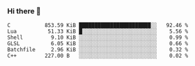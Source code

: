 ### Hi there 👋

<!--START_SECTION:top_language-->
```text
C           853.59 KiB ███████████████████████░░   92.46 %
Lua          51.33 KiB █░░░░░░░░░░░░░░░░░░░░░░░░    5.56 %
Shell         9.10 KiB ░░░░░░░░░░░░░░░░░░░░░░░░░    0.99 %
GLSL          6.05 KiB ░░░░░░░░░░░░░░░░░░░░░░░░░    0.66 %
Batchfile     2.96 KiB ░░░░░░░░░░░░░░░░░░░░░░░░░    0.32 %
C++         227.00 B   ░░░░░░░░░░░░░░░░░░░░░░░░░    0.02 %
```
<!--END_SECTION:top_language-->

<!--
**namandixit/namandixit** is a ✨ _special_ ✨ repository because its `README.md` (this file) appears on your GitHub profile.

Here are some ideas to get you started:

- 🔭 I’m currently working on ...
- 🌱 I’m currently learning ...
- 👯 I’m looking to collaborate on ...
- 🤔 I’m looking for help with ...
- 💬 Ask me about ...
- 📫 How to reach me: ...
- 😄 Pronouns: ...
- ⚡ Fun fact: ...
-->
